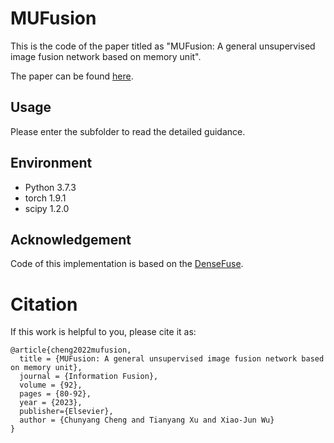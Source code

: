 # MUFusion
This is the code of the paper titled as "MUFusion: A general unsupervised image fusion network based on memory unit". 

The paper can be found [here](https://authors.elsevier.com/c/1gApR5a7-Gpg4Q).

## Usage
Please enter the subfolder to read the detailed guidance.

## Environment
- Python 3.7.3
- torch 1.9.1
- scipy 1.2.0

## Acknowledgement
Code of this implementation is based on the [DenseFuse](https://github.com/hli1221/densefuse-pytorch).

# Citation
If this work is helpful to you, please cite it as:
```
@article{cheng2022mufusion,
  title = {MUFusion: A general unsupervised image fusion network based on memory unit},
  journal = {Information Fusion},
  volume = {92},
  pages = {80-92},
  year = {2023},
  publisher={Elsevier},
  author = {Chunyang Cheng and Tianyang Xu and Xiao-Jun Wu}
}
```
